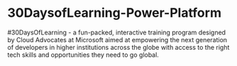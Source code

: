 # 30DaysofLearning-Power-Platform
#30DaysOfLearning - a fun-packed, interactive training program designed by Cloud Advocates at Microsoft aimed at empowering the next generation of developers in higher institutions across the globe with access to the right tech skills and opportunities they need to go global.

